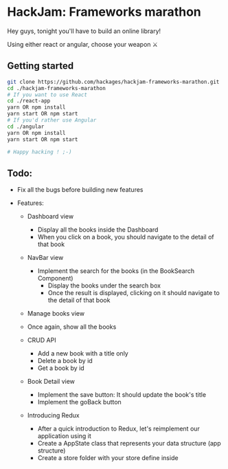 
# HackJam: Frameworks marathon
Hey guys, tonight you'll have to build an online library!

Using either react or angular, choose your weapon ⚔
## Getting started
```bash
git clone https://github.com/hackages/hackjam-frameworks-marathon.git
cd ./hackjam-frameworks-marathon
# If you want to use React
cd ./react-app
yarn OR npm install
yarn start OR npm start
# If you'd rather use Angular
cd ./angular
yarn OR npm install
yarn start OR npm start

# Happy hacking ! ;-)
```

## Todo:
- Fix all the bugs before building new features

- Features:
  - Dashboard view
    - Display all the books inside the Dashboard
    - When you click on a book, you should navigate to the detail of that book
    
  - NavBar view
    - Implement the search for the books (in the BookSearch Component)
      - Display the books under the search box
      - Once the result is displayed, clicking on it should navigate to the detail of that book
      
  - Manage books view
   - Once again, show all the books
   - CRUD API
     - Add a new book with a title only
     - Delete a book by id
     - Get a book by id

  - Book Detail view
    - Implement the save button: It should update the book's title
    - Implement the goBack button
   
  - Introducing Redux
    - After a quick introduction to Redux, let's reimplement our application using it
    - Create a AppState class that represents your data structure (app structure)
    - Create a store folder with your store define inside
